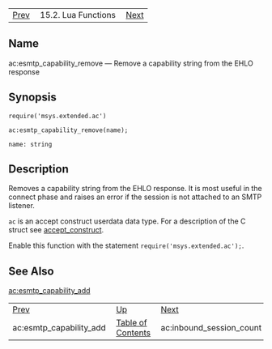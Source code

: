 |     |     |     |
| --- | --- | --- |
| [Prev](lua.ref.ac_esmtp_capability_add)  | 15.2. Lua Functions |  [Next](lua.ref.ac_inbound_session_count.php) |

<a name="lua.ref.ac_esmtp_capability_remove"></a>
## Name

ac:esmtp_capability_remove — Remove a capability string from the EHLO response

<a name="idp23387312"></a>
## Synopsis

`require('msys.extended.ac')`

`ac:esmtp_capability_remove(name);`

`name: string`<a name="idp23390704"></a>
## Description

Removes a capability string from the EHLO response. It is most useful in the connect phase and raises an error if the session is not attached to an SMTP listener.

`ac` is an accept construct userdata data type. For a description of the C struct see [accept_construct](https://support.messagesystems.com/docs/web-c-api/structs.accept_construct).

Enable this function with the statement `require('msys.extended.ac');`.

<a name="idp23395056"></a>
## See Also

[ac:esmtp_capability_add](lua.ref.ac_esmtp_capability_add "ac:esmtp_capability_add")

|     |     |     |
| --- | --- | --- |
| [Prev](lua.ref.ac_esmtp_capability_add)  | [Up](lua.function.details.php) |  [Next](lua.ref.ac_inbound_session_count.php) |
| ac:esmtp_capability_add  | [Table of Contents](index) |  ac:inbound_session_count |
